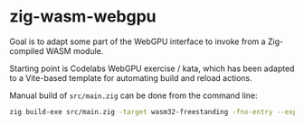 # zig-wasm-webgpu

Goal is to adapt some part of the WebGPU interface to invoke from a Zig-compiled WASM module.

Starting point is Codelabs WebGPU exercise / kata, which has been adapted to a Vite-based template for automating build and reload actions.

Manual build of `src/main.zig` can be done from the command line:

```sh
zig build-exe src/main.zig -target wasm32-freestanding -fno-entry --export=onInit --export=onAnimationFrame
```

